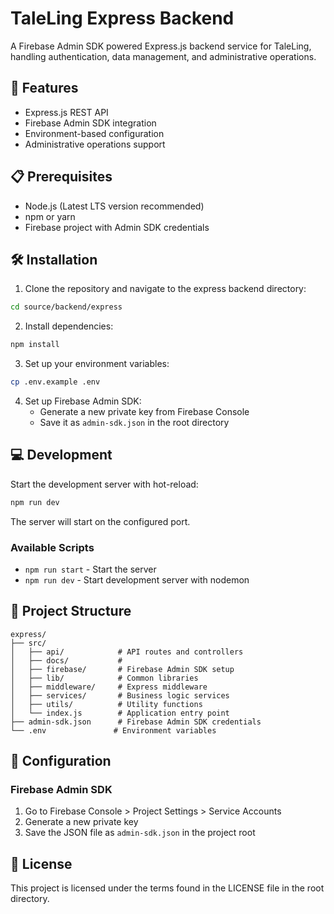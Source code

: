# TaleLing Express Backend

A Firebase Admin SDK powered Express.js backend service for TaleLing, handling authentication, data management, and administrative operations.

## 🚀 Features

- Express.js REST API
- Firebase Admin SDK integration
- Environment-based configuration
- Administrative operations support

## 📋 Prerequisites

- Node.js (Latest LTS version recommended)
- npm or yarn
- Firebase project with Admin SDK credentials

## 🛠 Installation

1. Clone the repository and navigate to the express backend directory:
```bash
cd source/backend/express
```

2. Install dependencies:
```bash
npm install
```

3. Set up your environment variables:
```bash
cp .env.example .env
```

4. Set up Firebase Admin SDK:
   - Generate a new private key from Firebase Console
   - Save it as `admin-sdk.json` in the root directory

## 💻 Development

Start the development server with hot-reload:
```bash
npm run dev
```

The server will start on the configured port.

### Available Scripts

- `npm run start` - Start the server
- `npm run dev` - Start development server with nodemon

## 📂 Project Structure

```
express/
├── src/
│   ├── api/            # API routes and controllers
│   ├── docs/           # 
│   ├── firebase/       # Firebase Admin SDK setup
│   ├── lib/            # Common libraries
│   ├── middleware/     # Express middleware
│   ├── services/       # Business logic services
│   ├── utils/          # Utility functions
│   └── index.js        # Application entry point
├── admin-sdk.json      # Firebase Admin SDK credentials
└── .env               # Environment variables
```

## 🔧 Configuration

### Firebase Admin SDK

1. Go to Firebase Console > Project Settings > Service Accounts
2. Generate a new private key
3. Save the JSON file as `admin-sdk.json` in the project root

## 📝 License

This project is licensed under the terms found in the LICENSE file in the root directory.